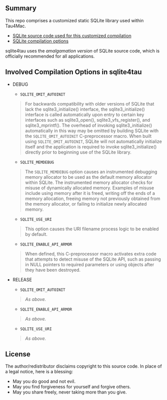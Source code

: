 ## Summary

This repo comprises a customized static SQLite library used within Tau4Mac.

- [SQLite source code used for this customized compilation](https://www.sqlite.org/download.html)
- [SQLite compilation options](https://www.sqlite.org/compile.html)

sqlite4tau uses the *amalgamation version* of SQLite source code, which is officially recommended for all applications.

## Involved Compilation Options in sqlite4tau

- DEBUG
  - `SQLITE_OMIT_AUTOINIT`
  > For backwards compatibility with older versions of SQLite that lack the sqlite3_initialize() interface, the sqlite3_initialize() interface is called automatically upon entry to certain key interfaces such as sqlite3_open(), sqlite3_vfs_register(), and sqlite3_mprintf(). The overhead of invoking sqlite3_initialize() automatically in this way may be omitted by building SQLite with the `SQLITE_OMIT_AUTOINIT` C-preprocessor macro. When built using `SQLITE_OMIT_AUTOINIT`, SQLite will not automatically initialize itself and the application is required to invoke sqlite3_initialize() directly prior to beginning use of the SQLite library.

  - `SQLITE_MEMDEBUG`
  > The `SQLITE_MEMDEBUG` option causes an instrumented debugging memory allocator to be used as the default memory allocator within SQLite. The instrumented memory allocator checks for misuse of dynamically allocated memory. Examples of misuse include using memory after it is freed, writing off the ends of a memory allocation, freeing memory not previously obtained from the memory allocator, or failing to initialize newly allocated memory.
  
  - `SQLITE_USE_URI`
  > This option causes the URI filename process logic to be enabled by default.
  
  - `SQLITE_ENABLE_API_ARMOR`
  > When defined, this C-preprocessor macro activates extra code that attempts to detect misuse of the SQLite API, such as passing in NULL pointers to required parameters or using objects after they have been destroyed.

- RELEASE
  - `SQLITE_OMIT_AUTOINIT`
  > *As above.*

  - `SQLITE_ENABLE_API_ARMOR`
  > *As above.*

  - `SQLITE_USE_URI`
  > *As above.*

## License

The author/redistributor disclaims copyright to this source code.  In place of a legal notice, here is a blessing:

- May you do good and not evil.
- May you find forgiveness for yourself and forgive others.
- May you share freely, never taking more than you give.
